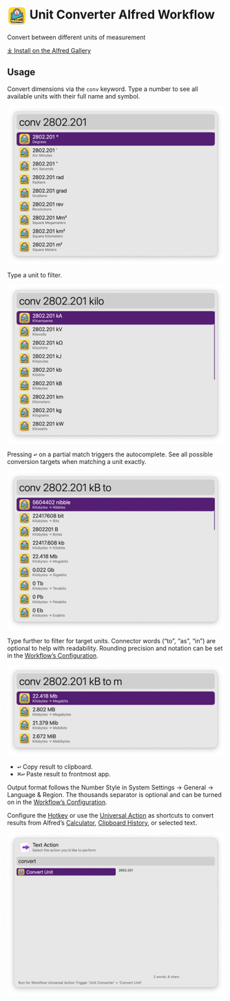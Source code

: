 # <img src='Workflow/icon.png' width='45' align='center' alt='icon'> Unit Converter Alfred Workflow

Convert between different units of measurement

[⤓ Install on the Alfred Gallery](https://alfred.app/workflows/alfredapp/unit-converter)

## Usage

Convert dimensions via the `conv` keyword. Type a number to see all available units with their full name and symbol.

![Typing a number](Workflow/images/about/number.png)

Type a unit to filter.

![Filtering for starting unit](Workflow/images/about/kilo.png)

Pressing <kbd>↩&#xFE0E;</kbd> on a partial match triggers the autocomplete. See all possible conversion targets when matching a unit exactly.

![Showing all possible conversions](Workflow/images/about/kbto.png)

Type further to filter for target units. Connector words (“to”, “as”, “in”) are optional to help with readability. Rounding precision and notation can be set in the [Workflow’s Configuration](https://www.alfredapp.com/help/workflows/user-configuration/).

![Filtering for ending unit](Workflow/images/about/kbtom.png)

* <kbd>↩&#xFE0E;</kbd> Copy result to clipboard.
* <kbd>⌘</kbd><kbd>↩&#xFE0E;</kbd> Paste result to frontmost app.

Output format follows the Number Style in System Settings → General → Language & Region. The thousands separator is optional and can be turned on in the [Workflow’s Configuration](https://www.alfredapp.com/help/workflows/user-configuration/).

Configure the [Hotkey](https://www.alfredapp.com/help/workflows/triggers/hotkey/) or use the [Universal Action](https://www.alfredapp.com/help/features/universal-actions/) as shortcuts to convert results from Alfred’s [Calculator](https://www.alfredapp.com/help/features/calculator/), [Clipboard History](https://www.alfredapp.com/help/features/clipboard/), or selected text.

![Universal Action](Workflow/images/about/ua.png)

